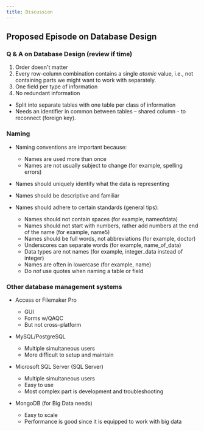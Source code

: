 ```yaml
---
title: Discussion
---
```


## Proposed Episode on Database Design

### Q \& A on Database Design (review if time)

1. Order doesn't matter
2. Every row-column combination contains a single *atomic* value, i.e., not
   containing parts we might want to work with separately.
3. One field per type of information
4. No redundant information
  - Split into separate tables with one table per class of information
  - Needs an identifier in common between tables – shared column - to
    reconnect (foreign key).

### Naming

- Naming conventions are important because:

  - Names are used more than once
  - Names are not usually subject to change (for example, spelling errors)

- Names should uniquely identify what the data is representing

- Names should be descriptive and familiar

- Names should adhere to certain standards (general tips):

  - Names should not contain spaces (for example, nameofdata)
  - Names should not start with numbers, rather add numbers at the end of the name (for example, name5)
  - Names should be full words, not abbreviations (for example, doctor)
  - Underscores can separate words (for example, name\_of\_data)
  - Data types are not names (for example, integer\_data instead of integer)
  - Names are often in lowercase (for example, name)
  - Do *not* use quotes when naming a table or field

### Other database management systems

- Access or Filemaker Pro
  
  - GUI
  - Forms w/QAQC
  - But not cross-platform

- MySQL/PostgreSQL
  
  - Multiple simultaneous users
  - More difficult to setup and maintain

- Microsoft SQL Server (SQL Server)
  
  - Multiple simultaneous users
  - Easy to use
  - Most complex part is development and troubleshooting

- MongoDB (for Big Data needs)
  
  - Easy to scale
  - Performance is good since it is equipped to work with big data


